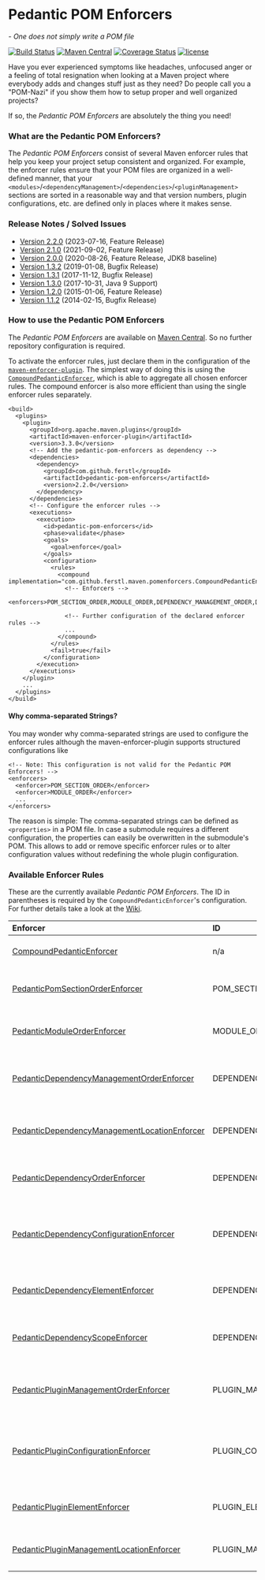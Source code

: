 # Pedantic POM Enforcers

*- One does not simply write a POM file*

[![Build Status](https://github.com/ferstl/pedantic-pom-enforcers/actions/workflows/maven.yml/badge.svg)](https://github.com/ferstl/pedantic-pom-enforcers/actions/workflows/maven.yml) [![Maven Central](https://maven-badges.herokuapp.com/maven-central/com.github.ferstl/pedantic-pom-enforcers/badge.svg)](https://maven-badges.herokuapp.com/maven-central/com.github.ferstl/pedantic-pom-enforcers) [![Coverage Status](https://coveralls.io/repos/github/ferstl/pedantic-pom-enforcers/badge.svg?branch=master)](https://coveralls.io/github/ferstl/pedantic-pom-enforcers?branch=master) [![license](https://img.shields.io/badge/License-Apache%202.0-blue.svg)](https://opensource.org/licenses/Apache-2.0)

Have you ever experienced symptoms like headaches, unfocused anger or a feeling of total resignation when looking at a Maven project where everybody adds and changes stuff just as they need? Do people call you a "POM-Nazi" if you show them how to setup proper and well organized projects?

If so, the *Pedantic POM Enforcers* are absolutely the thing you need!

### What are the Pedantic POM Enforcers?

The *Pedantic POM Enforcers* consist of several Maven enforcer rules that help you keep your project setup consistent and organized. For example, the enforcer rules ensure that your POM files are organized in a well-defined manner, that your `<modules>`/`<dependencyManagement>`/`<dependencies>`/`<pluginManagement>` sections are sorted in a reasonable way and that version numbers, plugin configurations, etc. are defined only in places where it makes sense.

### Release Notes / Solved Issues

- [Version 2.2.0](https://github.com/ferstl/pedantic-pom-enforcers/releases/tag/pedantic-pom-enforcers-2.2.0) (2023-07-16, Feature Release)
- [Version 2.1.0](https://github.com/ferstl/pedantic-pom-enforcers/releases/tag/pedantic-pom-enforcers-2.1.0) (2021-09-02, Feature Release)
- [Version 2.0.0](https://github.com/ferstl/pedantic-pom-enforcers/releases/tag/pedantic-pom-enforcers-2.0.0) (2020-08-26, Feature Release, JDK8 baseline)
- [Version 1.3.2](https://github.com/ferstl/pedantic-pom-enforcers/releases/tag/pedantic-pom-enforcers-1.3.2) (2019-01-08, Bugfix Release)
- [Version 1.3.1](https://github.com/ferstl/pedantic-pom-enforcers/releases/tag/pedantic-pom-enforcers-1.3.1) (2017-11-12, Bugfix Release)
- [Version 1.3.0](https://github.com/ferstl/pedantic-pom-enforcers/releases/tag/pedantic-pom-enforcers-1.3.0) (2017-10-31, Java 9 Support)
- [Version 1.2.0](https://github.com/ferstl/pedantic-pom-enforcers/issues?q=milestone%3A%22Version+1.2.0%22+is%3Aclosed) (2015-01-06, Feature Release)
- [Version 1.1.2](https://github.com/ferstl/pedantic-pom-enforcers/issues?milestone=1&state=closed) (2014-02-15, Bugfix Release)

### How to use the Pedantic POM Enforcers

The *Pedantic POM Enforcers* are available on [Maven Central](https://repo1.maven.org/maven2/com/github/ferstl/pedantic-pom-enforcers/). So no further repository configuration is required.

To activate the enforcer rules, just declare them in the configuration of the [`maven-enforcer-plugin`](http://maven.apache.org/enforcer/maven-enforcer-plugin/). The simplest way of doing this is using the [`CompoundPedanticEnforcer`](https://github.com/ferstl/pedantic-pom-enforcers/wiki/CompoundPedanticEnforcer), which is able to aggregate all chosen enforcer rules. The compound enforcer is also more efficient than using the single enforcer rules separately.

    <build>
      <plugins>
        <plugin>
          <groupId>org.apache.maven.plugins</groupId>
          <artifactId>maven-enforcer-plugin</artifactId>
          <version>3.3.0</version>
          <!-- Add the pedantic-pom-enforcers as dependency -->
          <dependencies>
            <dependency>
              <groupId>com.github.ferstl</groupId>
              <artifactId>pedantic-pom-enforcers</artifactId>
              <version>2.2.0</version>
            </dependency>
          </dependencies>
          <!-- Configure the enforcer rules -->
          <executions>
            <execution>
              <id>pedantic-pom-enforcers</id>
              <phase>validate</phase>
              <goals>
                <goal>enforce</goal>
              </goals>
              <configuration>
                <rules>
                  <compound implementation="com.github.ferstl.maven.pomenforcers.CompoundPedanticEnforcer">
                    <!-- Enforcers -->
                    <enforcers>POM_SECTION_ORDER,MODULE_ORDER,DEPENDENCY_MANAGEMENT_ORDER,DEPENDENCY_ORDER,PLUGIN_MANAGEMENT_ORDER</enforcers>
                  
                    <!-- Further configuration of the declared enforcer rules -->
                    ...
                  </compound>
                </rules>
                <fail>true</fail>
              </configuration>
            </execution>
          </executions>
        </plugin>
        ...
      </plugins>
    </build>

#### Why comma-separated Strings?

You may wonder why comma-separated strings are used to configure the enforcer rules although the maven-enforcer-plugin supports structured configurations like

    <!-- Note: This configuration is not valid for the Pedantic POM Enforcers! -->
    <enforcers>
      <enforcer>POM_SECTION_ORDER</enforcer>
      <enforcer>MODULE_ORDER</enforcer>
      ...
    </enforcers>

The reason is simple: The comma-separated strings can be defined as `<properties>` in a POM file. In case a submodule requires a different configuration, the properties can easily be overwritten in the submodule's POM. This allows to add or remove specific enforcer rules or to alter configuration values without redefining the whole plugin configuration.

### Available Enforcer Rules

These are the currently available *Pedantic POM Enforcers*. The ID in parentheses is required by the `CompoundPedanticEnforcer`'s configuration. For further details take a look at the [Wiki](https://github.com/ferstl/pedantic-pom-enforcers/wiki/PedanticEnforcerRule).

| Enforcer                                                                                     | ID                             | Description                                                                                                            |
|:---------------------------------------------------------------------------------------------|:-------------------------------|:-----------------------------------------------------------------------------------------------------------------------|
| [CompoundPedanticEnforcer](CompoundPedanticEnforcer)                                         | n/a                            | Used to aggregate several pedantic enforcer rules.                                                                     |
| [PedanticPomSectionOrderEnforcer](PedanticPomSectionOrderEnforcer)                           | POM_SECTION_ORDER              | This enforcer makes sure that the sections in your POM files are in a defined order.                                   |
| [PedanticModuleOrderEnforcer](PedanticModuleOrderEnforcer)                                   | MODULE_ORDER                   | This enforcer makes sure that your `modules` section is sorted alphabetically.                                         |
| [PedanticDependencyManagementOrderEnforcer](PedanticDependencyManagementOrderEnforcer)       | DEPENDENCY_MANAGEMENT_ORDER    | This enforcer makes sure that all artifacts in your dependency management are ordered.                                 |
| [PedanticDependencyManagementLocationEnforcer](PedanticDependencyManagementLocationEnforcer) | DEPENDENCY_MANAGEMENT_LOCATION | Enforces that only a well-defined set of POMs may declare dependency management.                                       |
| [PedanticDependencyOrderEnforcer](PedanticDependencyOrderEnforcer)                           | DEPENDENCY_ORDER               | This enforcer makes sure that all artifacts in your dependencies section are ordered.                                  |
| [PedanticDependencyConfigurationEnforcer](PedanticDependencyConfigurationEnforcer)           | DEPENDENCY_CONFIGURATION       | This enforcer makes sure that dependency versions and exclusions are declared in the `<dependencyManagement>` section. |
| [PedanticDependencyElementEnforcer](PedanticDependencyElementEnforcer)                       | DEPENDENCY_ELEMENT             | This enforcer makes sure that elements in the <dependencyManagement> and <dependencies> sections are ordered.          |
| [PedanticDependencyScopeEnforcer](PedanticDependencyScopeEnforcer)                           | DEPENDENCY_SCOPE               | Enforces that the configured dependencies have to be defined within a specific scope.                                  |
| [PedanticPluginManagementOrderEnforcer](PedanticPluginManagementOrderEnforcer)               | PLUGIN_MANAGEMENT_ORDER        | This enforcer makes sure that all plugins in your plugin management section are ordered.                               |
| [PedanticPluginConfigurationEnforcer](PedanticPluginConfigurationEnforcer)                   | PLUGIN_CONFIGURATION           | Enforces that plugin versions, configurations and dependencies are defined in the `<pluginManagement>` section.        |
| [PedanticPluginElementEnforcer](PedanticPluginElementEnforcer)                               | PLUGIN_ELEMENT                 | This enforcer makes sure that elements in the <pluginManagement> and <plugins> sections are ordered.                   |
| [PedanticPluginManagementLocationEnforcer](PedanticPluginManagementLocationEnforcer)         | PLUGIN_MANAGEMENT_LOCATION     | Enforces that only a well-defined set of POMs may declare plugin management.                                           |

